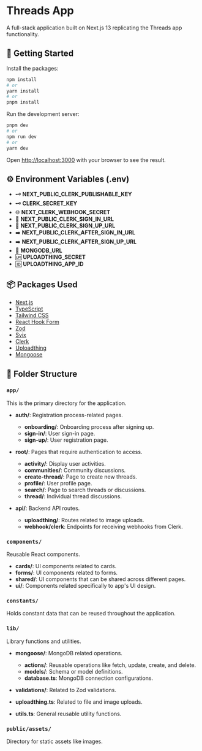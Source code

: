 # Threads App

A full-stack application built on Next.js 13 replicating the Threads app functionality.

## 🚀 Getting Started

Install the packages:

```bash
npm install
# or
yarn install
# or
pnpm install
```

Run the development server:

```bash
pnpm dev
# or
npm run dev
# or
yarn dev
```

Open [http://localhost:3000](http://localhost:3000) with your browser to see the result.

## ⚙️ Environment Variables (.env)

- 🗝️ **NEXT_PUBLIC_CLERK_PUBLISHABLE_KEY**
- 🗝️ **CLERK_SECRET_KEY**
- 🌐 **NEXT_CLERK_WEBHOOK_SECRET**
- 🔑 **NEXT_PUBLIC_CLERK_SIGN_IN_URL**
- 🔑 **NEXT_PUBLIC_CLERK_SIGN_UP_URL**
- ➡️ **NEXT_PUBLIC_CLERK_AFTER_SIGN_IN_URL**
- ➡️ **NEXT_PUBLIC_CLERK_AFTER_SIGN_UP_URL**
- 📂 **MONGODB_URL**
- 🆙 **UPLOADTHING_SECRET**
- 🆔 **UPLOADTHING_APP_ID**

## 📦 Packages Used

- [Next.js](https://nextjs.org)
- [TypeScript](https://www.typescriptlang.org)
- [Tailwind CSS](https://tailwindcss.com)
- [React Hook Form](https://react-hook-form.com)
- [Zod](https://zod.dev)
- [Svix](https://www.svix.com)
- [Clerk](https://clerk.com/docs/nextjs/get-started-with-nextjs)
- [Uploadthing](https://uploadthing.com)
- [Mongoose](https://mongoosejs.com)

## 📂 Folder Structure

### `app/`

This is the primary directory for the application.

- **auth/**: Registration process-related pages.

  - **onboarding/**: Onboarding process after signing up.
  - **sign-in/**: User sign-in page.
  - **sign-up/**: User registration page.

- **root/**: Pages that require authentication to access.

  - **activity/**: Display user activities.
  - **communities/**: Community discussions.
  - **create-thread/**: Page to create new threads.
  - **profile/**: User profile page.
  - **search/**: Page to search threads or discussions.
  - **thread/**: Individual thread discussions.

- **api/**: Backend API routes.
  - **uploadthing/**: Routes related to image uploads.
  - **webhook/clerk**: Endpoints for receiving webhooks from Clerk.

### `components/`

Reusable React components.

- **cards/**: UI components related to cards.
- **forms/**: UI components related to forms.
- **shared/**: UI components that can be shared across different pages.
- **ui/**: Components related specifically to app's UI design.

### `constants/`

Holds constant data that can be reused throughout the application.

### `lib/`

Library functions and utilities.

- **mongoose/**: MongoDB related operations.

  - **actions/**: Reusable operations like fetch, update, create, and delete.
  - **models/**: Schema or model definitions.
  - **database.ts**: MongoDB connection configurations.

- **validations/**: Related to Zod validations.
- **uploadthing.ts**: Related to file and image uploads.
- **utils.ts**: General reusable utility functions.

### `public/assets/`

Directory for static assets like images.
